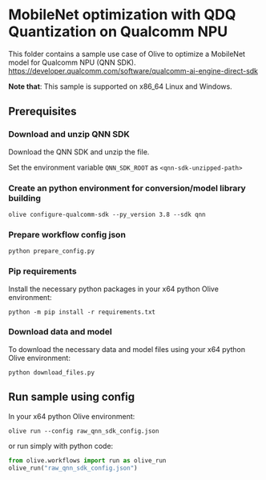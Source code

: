 # MobileNet optimization with QDQ Quantization on Qualcomm NPU
This folder contains a sample use case of Olive to optimize a MobileNet model for Qualcomm NPU (QNN SDK).
https://developer.qualcomm.com/software/qualcomm-ai-engine-direct-sdk

**Note that**: This sample is supported on x86_64 Linux and Windows.

## Prerequisites
### Download and unzip QNN SDK
Download the QNN SDK and unzip the file.

Set the environment variable `QNN_SDK_ROOT` as `<qnn-sdk-unzipped-path>`

### Create an python environment for conversion/model library building
```
olive configure-qualcomm-sdk --py_version 3.8 --sdk qnn
```

### Prepare workflow config json
```
python prepare_config.py
```

### Pip requirements
Install the necessary python packages in your x64 python Olive environment:
```
python -m pip install -r requirements.txt
```

### Download data and model
To download the necessary data and model files using your x64 python Olive environment:
```
python download_files.py
```

## Run sample using config
In your x64 python Olive environment:

```
olive run --config raw_qnn_sdk_config.json
```

or run simply with python code:
```python
from olive.workflows import run as olive_run
olive_run("raw_qnn_sdk_config.json")
```
